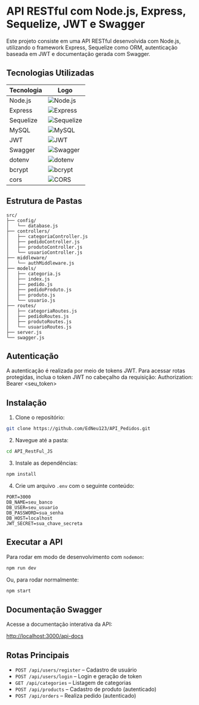 # API RESTful com Node.js, Express, Sequelize, JWT e Swagger

Este projeto consiste em uma API RESTful desenvolvida com Node.js, utilizando o framework Express, Sequelize como ORM, autenticação baseada em JWT e documentação gerada com Swagger.

## Tecnologias Utilizadas

| Tecnologia | Logo |
|------------|------|
| Node.js    | ![Node.js](https://nodejs.org/static/images/logos/nodejs-new-pantone-black.svg) |
| Express    | ![Express](https://upload.wikimedia.org/wikipedia/commons/6/64/Expressjs.png) |
| Sequelize  | ![Sequelize](https://sequelize.org/img/logo.svg) |
| MySQL      | ![MySQL](https://upload.wikimedia.org/wikipedia/en/d/dd/MySQL_logo.svg) |
| JWT        | ![JWT](https://jwt.io/img/pic_logo.svg) |
| Swagger    | ![Swagger](https://swagger.io/images/swagger-logo.svg) |
| dotenv     | ![dotenv](https://raw.githubusercontent.com/motdotla/dotenv/main/logo.svg) |
| bcrypt     | ![bcrypt](https://raw.githubusercontent.com/kelektiv/node.bcrypt.js/develop/logo/bcrypt-logo.png) |
| cors       | ![CORS](https://avatars.githubusercontent.com/u/23054190?s=200&v=4) |

## Estrutura de Pastas

```
src/
├── config/
│   └── database.js
├── controllers/
│   ├── categoriaController.js
│   ├── pedidoController.js
│   ├── produtoController.js
│   └── usuarioController.js
├── middleware/
│   └── authMiddleware.js
├── models/
│   ├── categoria.js
│   ├── index.js
│   ├── pedido.js
│   ├── pedidoProduto.js
│   ├── produto.js
│   └── usuario.js
├── routes/
│   ├── categoriaRoutes.js
│   ├── pedidoRoutes.js
│   ├── produtoRoutes.js
│   └── usuarioRoutes.js
├── server.js
└── swagger.js
```

## Autenticação

A autenticação é realizada por meio de tokens JWT. Para acessar rotas protegidas, inclua o token JWT no cabeçalho da requisição:
Authorization: Bearer <seu_token>

## Instalação

1. Clone o repositório:

```bash
git clone https://github.com/EdNeu123/API_Pedidos.git
```

2. Navegue até a pasta:

```bash
cd API_RestFul_JS
```

3. Instale as dependências:

```bash
npm install
```

4. Crie um arquivo `.env` com o seguinte conteúdo:

```
PORT=3000
DB_NAME=seu_banco
DB_USER=seu_usuario
DB_PASSWORD=sua_senha
DB_HOST=localhost
JWT_SECRET=sua_chave_secreta
```

## Executar a API

Para rodar em modo de desenvolvimento com `nodemon`:

```bash
npm run dev
```

Ou, para rodar normalmente:

```bash
npm start
```

## Documentação Swagger

Acesse a documentação interativa da API:

[http://localhost:3000/api-docs](http://localhost:3000/api-docs)

## Rotas Principais

- `POST /api/users/register` – Cadastro de usuário  
- `POST /api/users/login` – Login e geração de token  
- `GET /api/categories` – Listagem de categorias  
- `POST /api/products` – Cadastro de produto (autenticado)  
- `POST /api/orders` – Realiza pedido (autenticado)  